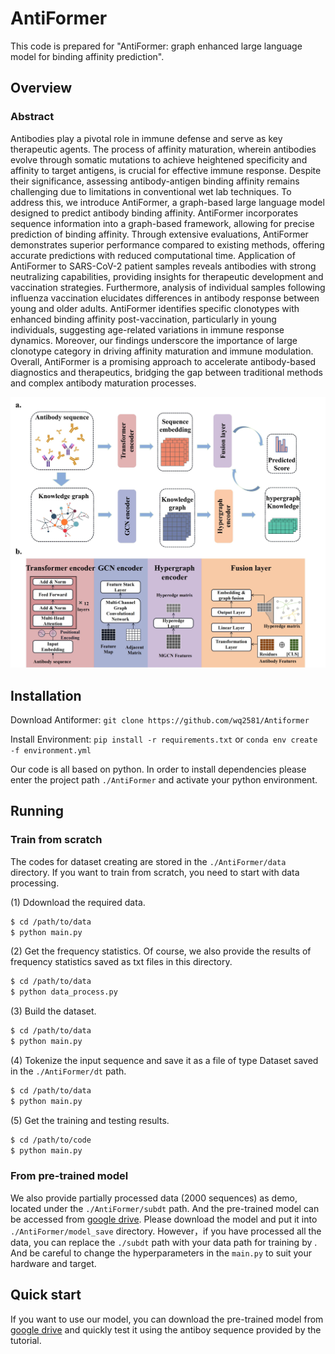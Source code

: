 # AntiFormer

This code is prepared for "AntiFormer: graph enhanced large language model for binding affinity prediction".

## Overview

### Abstract
Antibodies play a pivotal role in immune defense and serve as key therapeutic agents. The process of affinity maturation, wherein antibodies evolve through somatic mutations to achieve heightened specificity and affinity to target antigens, is crucial for effective immune response. Despite their significance, assessing antibody-antigen binding affinity remains challenging due to limitations in conventional wet lab techniques. To address this, we introduce AntiFormer, a graph-based large language model designed to predict antibody binding affinity. AntiFormer incorporates sequence information into a graph-based framework, allowing for precise prediction of binding affinity. Through extensive evaluations, AntiFormer demonstrates superior performance compared to existing methods, offering accurate predictions with reduced computational time. Application of AntiFormer to SARS-CoV-2 patient samples reveals antibodies with strong neutralizing capabilities, providing insights for therapeutic development and vaccination strategies. Furthermore, analysis of individual samples following influenza vaccination elucidates differences in antibody response between young and older adults. AntiFormer identifies specific clonotypes with enhanced binding affinity post-vaccination, particularly in young individuals, suggesting age-related variations in immune response dynamics. Moreover, our findings underscore the importance of large clonotype category in driving affinity maturation and immune modulation. Overall, AntiFormer is a promising approach to accelerate antibody-based diagnostics and therapeutics, bridging the gap between traditional methods and complex antibody maturation processes.

![The flowchart.](./flowchart_00.jpg)

## Installation
Download Antiformer:
```git clone https://github.com/wq2581/Antiformer```

Install Environment:
```pip install -r requirements.txt``` or ```conda env create -f environment.yml```

Our code is all based on python. In order to install dependencies please enter the project path ```./AntiFormer``` and activate your python environment.


## Running

### Train from scratch
   The codes for dataset creating are stored in the ```./AntiFormer/data``` directory. If you want to train from scratch, you need to start with data processing.
   
   (1) Ddownload the required data.
   ```bash
   $ cd /path/to/data
   $ python main.py
   ```
   
   (2) Get the frequency statistics. Of course, we also provide the results of frequency statistics saved as txt files in this directory.
   ```bash
   $ cd /path/to/data
   $ python data_process.py
   ```
   (3) Build the dataset.
   ```bash
   $ cd /path/to/data
   $ python main.py
   ```
   
   (4) Tokenize the input sequence and save it as a file of type Dataset saved in the ```./AntiFormer/dt``` path.
   ```bash
   $ cd /path/to/data
   $ python main.py
   ```
   
   (5) Get the training and testing results.
   ```bash
   $ cd /path/to/code
   $ python main.py
   ```
   
### From pre-trained model

   We also provide partially processed data (2000 sequences) as demo, located under the ```./AntiFormer/subdt``` path. And the pre-trained model can be accessed from [google drive](https://drive.google.com/file/d/1D-mkFwoJzu7E__vJc3ahnFE4UVGYz4_Q/view?usp=sharing). Please download the model and put it into ```./AntiFormer/model_save``` directory.
   However，if you have processed all the data, you can replace the ```./subdt``` path with your data path for training by . And be careful to change the hyperparameters in the ```main.py``` to suit your hardware and target.


## Quick start

If you want to use our model, you can download the pre-trained model from [google drive](https://drive.google.com/file/d/1D-mkFwoJzu7E__vJc3ahnFE4UVGYz4_Q/view?usp=sharing) and quickly test it using the antiboy sequence provided by the tutorial.

   
